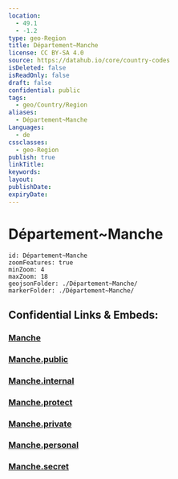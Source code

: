 ```yaml
---
location:
  - 49.1
  - -1.2
type: geo-Region
title: Département~Manche
license: CC BY-SA 4.0
source: https://datahub.io/core/country-codes
isDeleted: false
isReadOnly: false
draft: false
confidential: public
tags:
  - geo/Country/Region
aliases:
  - Département~Manche
Languages:
  - de
cssclasses:
  - geo-Region
publish: true
linkTitle:
keywords:
layout:
publishDate:
expiryDate:
---
```


# Département~Manche

```leaflet
id: Département~Manche
zoomFeatures: true 
minZoom: 4 
maxZoom: 18
geojsonFolder: ./Département~Manche/
markerFolder: ./Département~Manche/
```


## Confidential Links & Embeds: 

### [Manche](/_Standards/Earth/Continent/Europe/Europe~West/France/regions~France/Normandie/departments~Normandie/Manche.md) 

### [Manche.public](/_public/Earth/Continent/Europe/Europe~West/France/regions~France/Normandie/departments~Normandie/Manche.public.md) 

### [Manche.internal](/_internal/Earth/Continent/Europe/Europe~West/France/regions~France/Normandie/departments~Normandie/Manche.internal.md) 

### [Manche.protect](/_protect/Earth/Continent/Europe/Europe~West/France/regions~France/Normandie/departments~Normandie/Manche.protect.md) 

### [Manche.private](/_private/Earth/Continent/Europe/Europe~West/France/regions~France/Normandie/departments~Normandie/Manche.private.md) 

### [Manche.personal](/_personal/Earth/Continent/Europe/Europe~West/France/regions~France/Normandie/departments~Normandie/Manche.personal.md) 

### [Manche.secret](/_secret/Earth/Continent/Europe/Europe~West/France/regions~France/Normandie/departments~Normandie/Manche.secret.md)

